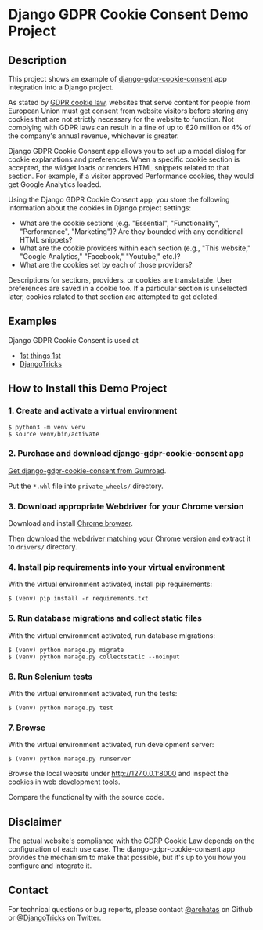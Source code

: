 # Django GDPR Cookie Consent Demo Project

## Description

This project shows an example of [django-gdpr-cookie-consent](https://websightful.gumroad.com/l/django-gdpr-cookie-consent) app integration into a Django project.

As stated by [GDPR cookie law](https://gdpr.eu/cookies/), websites that serve content for people from European Union must get consent from website visitors before storing any cookies that are not strictly necessary for the website to function. Not complying with GDPR laws can result in a fine of up to €20 million or 4% of the company's annual revenue, whichever is greater.

Django GDPR Cookie Consent app allows you to set up a modal dialog for cookie explanations and preferences. When a specific cookie section is accepted, the widget loads or renders HTML snippets related to that section. For example, if a visitor approved Performance cookies, they would get Google Analytics loaded.

Using the Django GDPR Cookie Consent app, you store the following information about the cookies in Django project settings:

- What are the cookie sections (e.g. "Essential", "Functionality", "Performance", "Marketing")? Are they bounded with any conditional HTML snippets?
- What are the cookie providers within each section (e.g., "This website," "Google Analytics," "Facebook," "Youtube," etc.)?
- What are the cookies set by each of those providers?

Descriptions for sections, providers, or cookies are translatable. User preferences are saved in a cookie too. If a particular section is unselected later, cookies related to that section are attempted to get deleted.

## Examples

Django GDPR Cookie Consent is used at

- [1st things 1st](https://www.1st-things-1st.com)
- [DjangoTricks](https://www.djangotricks.com)

## How to Install this Demo Project

### 1. Create and activate a virtual environment

```shell
$ python3 -m venv venv
$ source venv/bin/activate
```

### 2. Purchase and download django-gdpr-cookie-consent app

[Get django-gdpr-cookie-consent from Gumroad](https://websightful.gumroad.com/l/django-gdpr-cookie-consent).

Put the `*.whl` file into `private_wheels/` directory.

### 3. Download appropriate Webdriver for your Chrome version

Download and install [Chrome browser](https://www.google.com/chrome/).

Then [download the webdriver matching your Chrome version](https://chromedriver.chromium.org/downloads) and extract it to `drivers/` directory.

### 4. Install pip requirements into your virtual environment

With the virtual environment activated, install pip requirements:

```shell
$ (venv) pip install -r requirements.txt
```

### 5. Run database migrations and collect static files

With the virtual environment activated, run database migrations:

```shell
$ (venv) python manage.py migrate
$ (venv) python manage.py collectstatic --noinput
```

### 6. Run Selenium tests

With the virtual environment activated, run the tests:

```shell
$ (venv) python manage.py test
```

### 7. Browse

With the virtual environment activated, run development server:

```shell
$ (venv) python manage.py runserver
```

Browse the local website under <http://127.0.0.1:8000> and inspect the cookies in web development tools.

Compare the functionality with the source code.

## Disclaimer

The actual website's compliance with the GDRP Cookie Law depends on the configuration of each use case. The django-gdpr-cookie-consent app provides the mechanism to make that possible, but it's up to you how you configure and integrate it.

## Contact

For technical questions or bug reports, please contact [@archatas](https://github.com/archatas) on Github or [@DjangoTricks](https://twitter.com/DjangoTricks) on Twitter.
